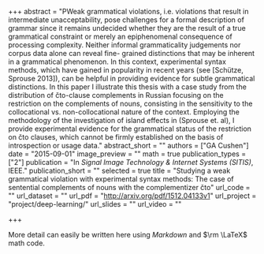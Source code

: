 +++
abstract = "PWeak grammatical violations, i.e. violations that result in intermediate unacceptability, pose challenges for a formal description of grammar since it remains undecided whether they are the result of a true grammatical constraint or merely an epiphenomenal consequence of processing complexity. Neither informal grammaticality judgements nor corpus data alone can reveal fine- grained distinctions that may be inherent in a grammatical phenomenon. In this context, experimental syntax methods, which have gained in popularity in recent years (see [Schütze, Sprouse 2013]), can be helpful in providing evidence for subtle grammatical distinctions. In this paper I illustrate this thesis with a case study from the distribution of čto-clause complements in Russian focusing on the restriction on the complements of nouns, consisting in the sensitivity to the collocational vs. non-collocational nature of the context. Employing the methodology of the investigation of island effects in (Sprouse et. al), I provide experimental evidence for the grammatical status of the restriction on čto clauses, which cannot be firmly established on the basis of introspection or usage data."
abstract_short = ""
authors = ["GA Cushen"]
date = "2015-09-01"
image_preview = ""
math = true
publication_types = ["2"]
publication = "In *Signal Image Technology & Internet Systems (SITIS)*, IEEE."
publication_short = ""
selected = true
title = "Studying a weak grammatical violation with experimental syntax methods: The case of sentential complements of nouns with the complementizer čto"
url_code = ""
url_dataset = ""
url_pdf = "http://arxiv.org/pdf/1512.04133v1"
url_project = "project/deep-learning/"
url_slides = ""
url_video = ""

+++

More detail can easily be written here using *Markdown* and $\rm \LaTeX$ math code.
